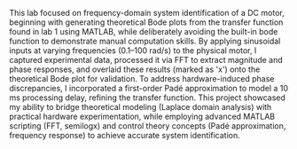 This lab focused on frequency-domain system identification of a DC motor, beginning with generating theoretical Bode plots from the transfer function found in lab 1 using MATLAB, while deliberately avoiding the built-in bode function to demonstrate manual computation skills. By applying sinusoidal inputs at varying frequencies (0.1–100 rad/s) to the physical motor, I captured experimental data, processed it via FFT to extract magnitude and phase responses, and overlaid these results (marked as 'x') onto the theoretical Bode plot for validation. To address hardware-induced phase discrepancies, I incorporated a first-order Padé approximation to model a 10 ms processing delay, refining the transfer function. This project showcased my ability to bridge theoretical modeling (Laplace domain analysis) with practical hardware experimentation, while employing advanced MATLAB scripting (FFT, semilogx) and control theory concepts (Padé approximation, frequency response) to achieve accurate system identification.
